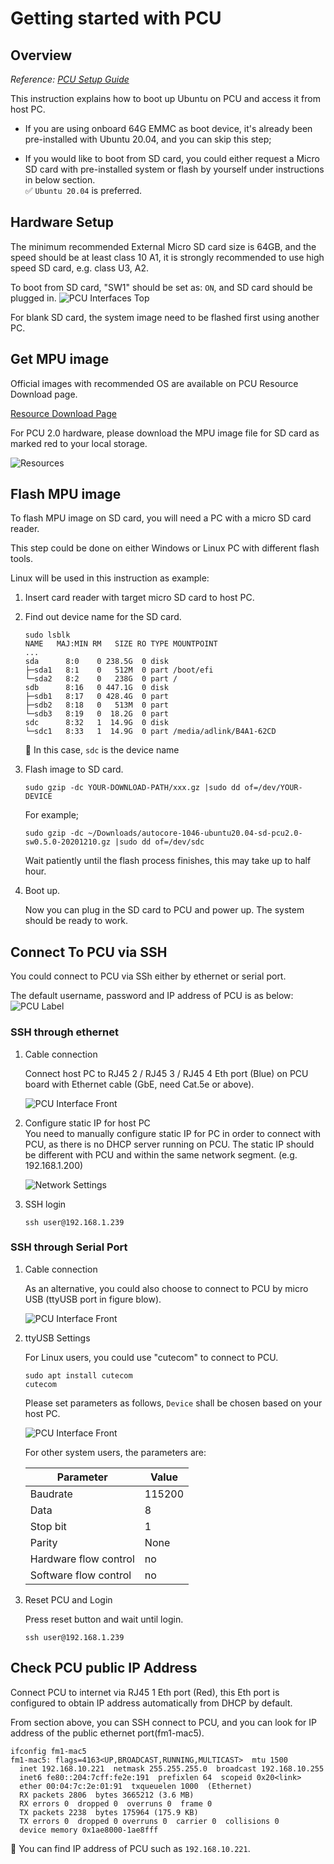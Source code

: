 # Getting started with PCU

## Overview

_Reference: [PCU Setup Guide](https://github.com/autocore-ai/autocore_pcu_doc/blob/master/docs/Pcu_setup.md)_

This instruction explains how to boot up Ubuntu on PCU and access it from host PC.

- If you are using onboard 64G EMMC as boot device, it's already been pre-installed with Ubuntu 20.04, and you can skip this step;

- If you would like to boot from SD card, you could either request a Micro SD card with pre-installed system or flash by yourself under instructions in below section.  
  :white_check_mark: `Ubuntu 20.04` is preferred.

## Hardware Setup

The minimum recommended External Micro SD card size is 64GB, and the speed should be at least class 10 A1, it is strongly recommended to use high speed SD card, e.g. class U3, A2.

To boot from SD card, "SW1" should be set as: `ON`, and SD card should be plugged in.
![PCU Interfaces Top](images/getting-started-pcu/pcu-interface-top.jpg)

For blank SD card, the system image need to be flashed first using another PC.

## Get MPU image

Official images with recommended OS are available on PCU Resource Download page.

[Resource Download Page](https://github.com/autocore-ai/autocore_pcu_doc/blob/master/docs/Resource_download.md#mpu-images)

For PCU 2.0 hardware, please download the MPU image file for SD card as marked red to your local storage.

![Resources](images/getting-started-pcu/resources.png)

## Flash MPU image

To flash MPU image on SD card, you will need a PC with a micro SD card reader.

This step could be done on either Windows or Linux PC with different flash tools.

Linux will be used in this instruction as example:

1. Insert card reader with target micro SD card to host PC.

1. Find out device name for the SD card.

   ```console
   sudo lsblk
   NAME   MAJ:MIN RM   SIZE RO TYPE MOUNTPOINT
   ...
   sda      8:0    0 238.5G  0 disk
   ├─sda1   8:1    0   512M  0 part /boot/efi
   └─sda2   8:2    0   238G  0 part /
   sdb      8:16   0 447.1G  0 disk
   ├─sdb1   8:17   0 428.4G  0 part
   ├─sdb2   8:18   0   513M  0 part
   └─sdb3   8:19   0  18.2G  0 part
   sdc      8:32   1  14.9G  0 disk
   └─sdc1   8:33   1  14.9G  0 part /media/adlink/B4A1-62CD
   ```

   :speech_balloon: In this case, `sdc` is the device name

1. Flash image to SD card.

   ```console
   sudo gzip -dc YOUR-DOWNLOAD-PATH/xxx.gz |sudo dd of=/dev/YOUR-DEVICE
   ```

   For example;

   ```console
   sudo gzip -dc ~/Downloads/autocore-1046-ubuntu20.04-sd-pcu2.0-sw0.5.0-20201210.gz |sudo dd of=/dev/sdc
   ```

   Wait patiently until the flash process finishes, this may take up to half hour.

1. Boot up.

   Now you can plug in the SD card to PCU and power up. The system should be ready to work.

## Connect To PCU via SSH

You could connect to PCU via SSh either by ethernet or serial port.

The default username, password and IP address of PCU is as below:
![PCU Label](images/getting-started-pcu/pcu_label.png)

### SSH through ethernet

1. Cable connection

   Connect host PC to RJ45 2 / RJ45 3 / RJ45 4 Eth port (Blue) on PCU board with Ethernet cable (GbE, need Cat.5e or above).

   ![PCU Interface Front](images/getting-started-pcu/pcu_interface_front.jpg)

1. Configure static IP for host PC  
   You need to manually configure static IP for PC in order to connect with PCU, as there is no DHCP server running on PCU. The static IP should be different with PCU and within the same network segment. (e.g. 192.168.1.200)

   ![Network Settings](images/getting-started-pcu/network-settings.png)

1. SSH login

   ```console
   ssh user@192.168.1.239
   ```

### SSH through Serial Port

1. Cable connection

   As an alternative, you could also choose to connect to PCU by micro USB (ttyUSB port in figure blow).

   ![PCU Interface Front](images/getting-started-pcu/pcu_interface_front.jpg)

1. ttyUSB Settings

   For Linux users, you could use "cutecom" to connect to PCU.

   ```console
   sudo apt install cutecom
   cutecom
   ```

   Please set parameters as follows, `Device` shall be chosen based on your host PC.

   ![PCU Interface Front](images/getting-started-pcu/ttyusb-parameters.png)

   For other system users, the parameters are:

   | Parameter             | Value  |
   | --------------------- | ------ |
   | Baudrate              | 115200 |
   | Data                  | 8      |
   | Stop bit              | 1      |
   | Parity                | None   |
   | Hardware flow control | no     |
   | Software flow control | no     |

1. Reset PCU and Login

   Press reset button and wait until login.

   ```console
   ssh user@192.168.1.239
   ```

## Check PCU public IP Address

Connect PCU to internet via RJ45 1 Eth port (Red), this Eth port is configured to obtain IP address automatically from DHCP by default.

From section above, you can SSH connect to PCU, and you can look for IP address of the public ethernet port(fm1-mac5).

```console
ifconfig fm1-mac5
fm1-mac5: flags=4163<UP,BROADCAST,RUNNING,MULTICAST>  mtu 1500
  inet 192.168.10.221  netmask 255.255.255.0  broadcast 192.168.10.255
  inet6 fe80::204:7cff:fe2e:191  prefixlen 64  scopeid 0x20<link>
  ether 00:04:7c:2e:01:91  txqueuelen 1000  (Ethernet)
  RX packets 2806  bytes 3665212 (3.6 MB)
  RX errors 0  dropped 0  overruns 0  frame 0
  TX packets 2238  bytes 175964 (175.9 KB)
  TX errors 0  dropped 0 overruns 0  carrier 0  collisions 0
  device memory 0x1ae8000-1ae8fff
```

:speech_balloon: You can find IP address of PCU such as `192.168.10.221`.
